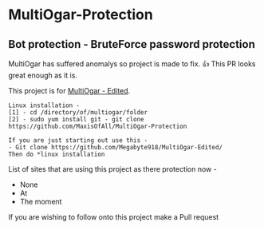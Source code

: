 # MultiOgar-Protection
## Bot protection - BruteForce password protection
MultiOgar has suffered anomalys so project is made to fix.
:+1: This PR looks great enough as it is.

This project is for [MultiOgar - Edited](https://github.com/Megabyte918/MultiOgar-Edited/).

```
Linux installation - 
[1] - cd /directory/of/multiogar/folder
[2] - sudo yum install git - git clone https://github.com/MaxisOfAll/MultiOgar-Protection

If you are just starting out use this -
- Git clone https://github.com/Megabyte918/MultiOgar-Edited/
Then do *linux installation
```
List of sites that are using this project as there protection now -
- None
- At
- The moment

If you are wishing to follow onto this project make a Pull request
